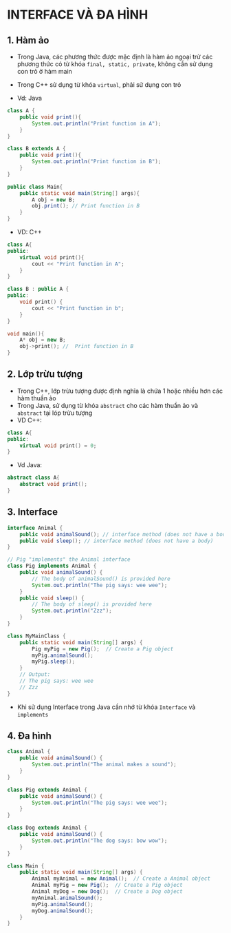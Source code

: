 # INTERFACE VÀ ĐA HÌNH

## 1. Hàm ảo
- Trong Java, các phương thức được mặc định là hàm ảo ngoại trừ các phương thức có từ khóa `final, static, private`, không cần sử dụng con trỏ ở hàm main
- Trong C++ sử dụng từ khóa `virtual`, phải sử dụng con trỏ

- Vd: Java
```java
class A {
    public void print(){
        System.out.println("Print function in A"); 
    }
}

class B extends A {
    public void print(){
        System.out.println("Print function in B"); 
    }
}

public class Main{
    public static void main(String[] args){
        A obj = new B;
        obj.print(); // Print function in B
    }
}
```
- VD: C++
```C++
class A{
public:
    virtual void print(){
        cout << "Print function in A";
    }
}

class B : public A {
public:
    void print() {
        cout << "Print function in b";
    }
}

void main(){
    A* obj = new B;
    obj->print(); //  Print function in B
}
```

## 2. Lớp trừu tượng
- Trong C++, lớp trừu tượng được định nghĩa là chứa 1 hoặc nhiều hơn các hàm thuần ảo
- Trong Java, sử dụng từ khóa `abstract` cho các hàm thuần ảo và `abstract` tại lóp trừu tượng
- VD C++:
```C++
class A{
public:
    virtual void print() = 0;
}
```
- Vd Java:
```java
abstract class A{
    abstract void print();
}
```

## 3. Interface

```java
interface Animal {
    public void animalSound(); // interface method (does not have a body)
    public void sleep(); // interface method (does not have a body)
}

// Pig "implements" the Animal interface
class Pig implements Animal {
    public void animalSound() {
        // The body of animalSound() is provided here
        System.out.println("The pig says: wee wee");
    }
    public void sleep() {
        // The body of sleep() is provided here
        System.out.println("Zzz");
    }
}

class MyMainClass {
    public static void main(String[] args) {
        Pig myPig = new Pig();  // Create a Pig object
        myPig.animalSound();
        myPig.sleep();
    }
    // Output:
    // The pig says: wee wee
    // Zzz
}
```
- Khi sử dụng Interface trong Java cần nhớ từ khóa `Interface` và `implements`

## 4. Đa hình
```java
class Animal {
    public void animalSound() {
        System.out.println("The animal makes a sound");
    }
}

class Pig extends Animal {
    public void animalSound() {
        System.out.println("The pig says: wee wee");
    }
}

class Dog extends Animal {
    public void animalSound() {
        System.out.println("The dog says: bow wow");
    }
}

class Main {
    public static void main(String[] args) {
        Animal myAnimal = new Animal();  // Create a Animal object
        Animal myPig = new Pig();  // Create a Pig object
        Animal myDog = new Dog();  // Create a Dog object
        myAnimal.animalSound();
        myPig.animalSound();
        myDog.animalSound();
    }
}
```